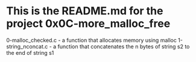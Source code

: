 # This is the README.md for the project 0x0C-more_malloc_free
0-malloc_checked.c - a function that allocates memory using malloc
1-string_nconcat.c - a function that concatenates the n bytes of string s2 to the end of string s1
